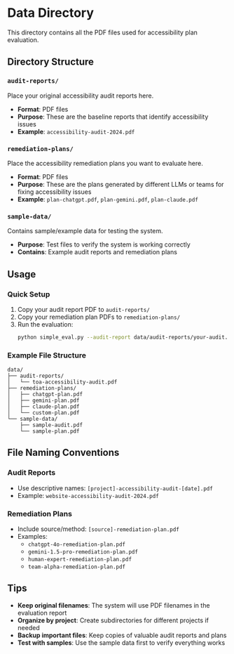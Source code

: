 # Data Directory

This directory contains all the PDF files used for accessibility plan evaluation.

## Directory Structure

### `audit-reports/`
Place your original accessibility audit reports here.
- **Format**: PDF files
- **Purpose**: These are the baseline reports that identify accessibility issues
- **Example**: `accessibility-audit-2024.pdf`

### `remediation-plans/`
Place the accessibility remediation plans you want to evaluate here.
- **Format**: PDF files  
- **Purpose**: These are the plans generated by different LLMs or teams for fixing accessibility issues
- **Example**: `plan-chatgpt.pdf`, `plan-gemini.pdf`, `plan-claude.pdf`

### `sample-data/`
Contains sample/example data for testing the system.
- **Purpose**: Test files to verify the system is working correctly
- **Contains**: Example audit reports and remediation plans

## Usage

### Quick Setup
1. Copy your audit report PDF to `audit-reports/`
2. Copy your remediation plan PDFs to `remediation-plans/`
3. Run the evaluation:
   ```bash
   python simple_eval.py --audit-report data/audit-reports/your-audit.pdf --plans-dir data/remediation-plans/
   ```

### Example File Structure
```
data/
├── audit-reports/
│   └── toa-accessibility-audit.pdf
├── remediation-plans/
│   ├── chatgpt-plan.pdf
│   ├── gemini-plan.pdf
│   ├── claude-plan.pdf
│   └── custom-plan.pdf
└── sample-data/
    ├── sample-audit.pdf
    └── sample-plan.pdf
```

## File Naming Conventions

### Audit Reports
- Use descriptive names: `[project]-accessibility-audit-[date].pdf`
- Example: `website-accessibility-audit-2024.pdf`

### Remediation Plans  
- Include source/method: `[source]-remediation-plan.pdf`
- Examples:
  - `chatgpt-4o-remediation-plan.pdf`
  - `gemini-1.5-pro-remediation-plan.pdf`
  - `human-expert-remediation-plan.pdf`
  - `team-alpha-remediation-plan.pdf`

## Tips

- **Keep original filenames**: The system will use PDF filenames in the evaluation report
- **Organize by project**: Create subdirectories for different projects if needed
- **Backup important files**: Keep copies of valuable audit reports and plans
- **Test with samples**: Use the sample data first to verify everything works
